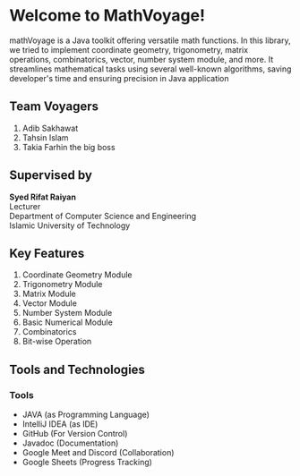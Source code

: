 # Welcome to MathVoyage!

mathVoyage is a Java toolkit offering versatile math functions. In this library, we tried to implement coordinate geometry, trigonometry, matrix operations, combinatorics, vector, number system module, and more. It streamlines mathematical tasks using several well-known algorithms, saving developer's time and ensuring precision in Java application


## Team Voyagers

 1. Adib Sakhawat
 2. Tahsin Islam
 3. Takia Farhin the big boss 

## Supervised by
**Syed Rifat Raiyan** <br>
Lecturer <br>
Department of Computer Science and Engineering <br>
Islamic University of Technology <br>

## Key Features

 1. Coordinate Geometry Module
 2. Trigonometry Module
 3. Matrix Module
 4. Vector Module
 5. Number System Module
 6. Basic Numerical Module
 7. Combinatorics
 8. Bit-wise Operation

## Tools and Technologies

### Tools

 - JAVA (as Programming Language)
 - IntelliJ IDEA (as IDE)
 - GitHub (For Version Control)
 - Javadoc (Documentation)
 - Google Meet and Discord (Collaboration)
 - Google Sheets (Progress Tracking)
